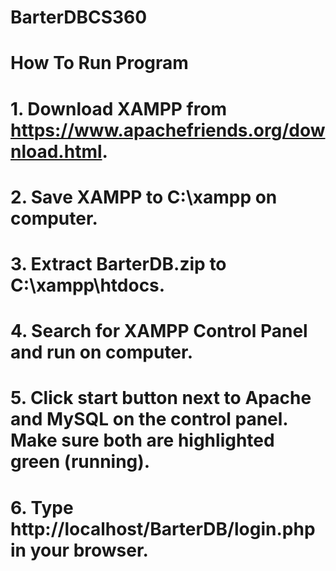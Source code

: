 # BarterDBCS360
# How To Run Program

# 1. Download XAMPP from https://www.apachefriends.org/download.html.

# 2. Save XAMPP to C:\xampp on computer.

# 3. Extract BarterDB.zip to C:\xampp\htdocs.

# 4. Search for XAMPP Control Panel and run on computer.

# 5. Click start button next to Apache and MySQL on the control panel. Make sure both are highlighted green (running).

# 6. Type http://localhost/BarterDB/login.php in your browser.
